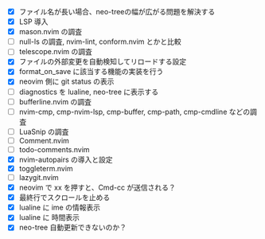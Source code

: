 - [x] ファイル名が長い場合、neo-treeの幅が広がる問題を解決する
- [x] LSP 導入
- [x] mason.nvim の調査
- [ ] null-ls の調査, nvim-lint, conform.nvim とかと比較
- [ ] telescope.nvim の調査
- [x] ファイルの外部変更を自動検知してリロードする設定
- [x] format_on_save に該当する機能の実装を行う
- [x] neovim 側に git status の表示
- [ ] diagnostics を lualine, neo-tree に表示する
- [ ] bufferline.nvim の調査
- [ ] nvim-cmp, cmp-nvim-lsp, cmp-buffer, cmp-path, cmp-cmdline などの調査
- [ ] LuaSnip の調査
- [ ] Comment.nvim
- [ ] todo-comments.nvim
- [x] nvim-autopairs の導入と設定
- [x] toggleterm.nvim
- [ ] lazygit.nvim
- [x] neovim で xx を押すと、Cmd-cc が送信される？
- [x] 最終行でスクロールを止める
- [x] lualine に ime の情報表示
- [x] lualine に 時間表示
- [x] neo-tree 自動更新できないのか？
